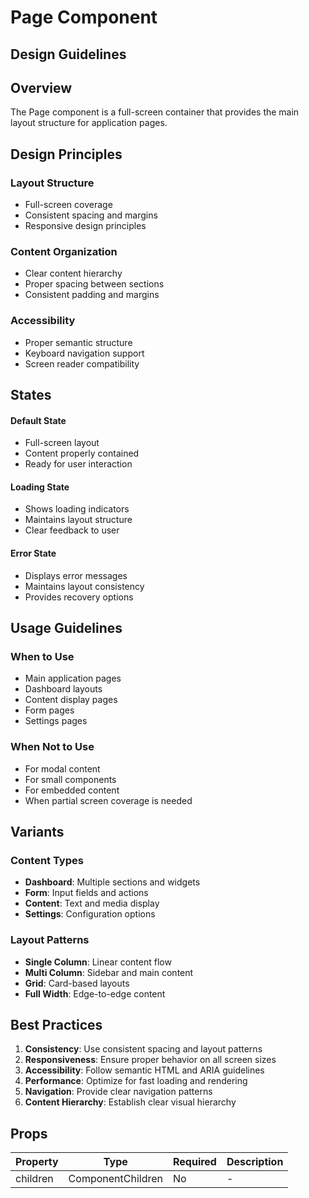 # Page Component

## Design Guidelines

## Overview
The Page component is a full-screen container that provides the main layout structure for application pages.

## Design Principles

### Layout Structure
- Full-screen coverage
- Consistent spacing and margins
- Responsive design principles

### Content Organization
- Clear content hierarchy
- Proper spacing between sections
- Consistent padding and margins

### Accessibility
- Proper semantic structure
- Keyboard navigation support
- Screen reader compatibility

## States

#### Default State
- Full-screen layout
- Content properly contained
- Ready for user interaction

#### Loading State
- Shows loading indicators
- Maintains layout structure
- Clear feedback to user

#### Error State
- Displays error messages
- Maintains layout consistency
- Provides recovery options

## Usage Guidelines

### When to Use
- Main application pages
- Dashboard layouts
- Content display pages
- Form pages
- Settings pages

### When Not to Use
- For modal content
- For small components
- For embedded content
- When partial screen coverage is needed

## Variants

### Content Types
- **Dashboard**: Multiple sections and widgets
- **Form**: Input fields and actions
- **Content**: Text and media display
- **Settings**: Configuration options

### Layout Patterns
- **Single Column**: Linear content flow
- **Multi Column**: Sidebar and main content
- **Grid**: Card-based layouts
- **Full Width**: Edge-to-edge content

## Best Practices

1. **Consistency**: Use consistent spacing and layout patterns
2. **Responsiveness**: Ensure proper behavior on all screen sizes
3. **Accessibility**: Follow semantic HTML and ARIA guidelines
4. **Performance**: Optimize for fast loading and rendering
5. **Navigation**: Provide clear navigation patterns
6. **Content Hierarchy**: Establish clear visual hierarchy

## Props

| Property | Type | Required | Description |
|----------|------|----------|-------------|
| children | ComponentChildren | No | - |

